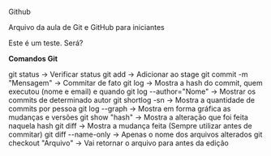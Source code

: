 Github

Arquivo da aula de Git e GitHub para iniciantes

Este é um teste. Será?


**Comandos Git**


git status -> Verificar status
git add -> Adicionar ao stage
git commit -m "Mensagem" -> Commitar de fato
git log -> Mostra a hash do commit, quem executou (nome e email) e quando
    git log --author="Nome" -> Mostrar os commits de determinado autor
    git shortlog -sn -> Mostra a quantidade de commits por pessoa
git log --graph -> Mostra em forma gráfica as mudanças e versões
git show "hash" -> Mostra a alteração que foi feita naquela hash
git diff -> Mostra a mudança feita (Sempre utilizar antes de commitar)
    git diff --name-only -> Apenas o nome dos arquivos alterados 
git checkout "Arquivo" -> Vai retornar o arquivo para antes da edição
